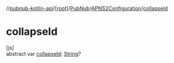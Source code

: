 //[pubnub-kotlin-api](../../../../index.md)/[[root]](../../index.md)/[PubNub](../index.md)/[APNS2Configuration](index.md)/[collapseId](collapse-id.md)

# collapseId

[js]\
abstract var [collapseId](collapse-id.md): [String](https://kotlinlang.org/api/core/kotlin-stdlib/kotlin/-string/index.html)?
